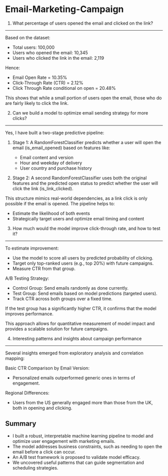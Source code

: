 # Email-Marketing-Campaign
1. What percentage of users opened the email and clicked on the link?
----------------------------------------------------------------------
Based on the dataset:

- Total users: 100,000  
- Users who opened the email: 10,345  
- Users who clicked the link in the email: 2,119  

Hence:
- Email Open Rate = 10.35%
- Click-Through Rate (CTR) = 2.12%
- Click Through Rate conditional on open = 20.48%

This shows that while a small portion of users open the email, those who do are fairly likely to click the link.


2. Can we build a model to optimize email sending strategy for more clicks?
---------------------------------------------------------------------------
Yes, I have built a two-stage predictive pipeline:

1. Stage 1: A RandomForestClassifier predicts whether a user will open the email (is_email_opened) based on features like:
   - Email content and version  
   - Hour and weekday of delivery  
   - User country and purchase history  

2. Stage 2: A second RandomForestClassifier uses both the original features and the predicted open status to predict whether the user will click the link (is_link_clicked).

This structure mimics real-world dependencies, as a link click is only possible if the email is opened. The pipeline helps to:
- Estimate the likelihood of both events
- Strategically target users and optimize email timing and content


3. How much would the model improve click-through rate, and how to test it?
---------------------------------------------------------------------------
To estimate improvement:
- Use the model to score all users by predicted probability of clicking.
- Target only top-ranked users (e.g., top 20%) with future campaigns.
- Measure CTR from that group.

A/B Testing Strategy:
- Control Group: Send emails randomly as done currently.
- Test Group: Send emails based on model predictions (targeted users).
- Track CTR across both groups over a fixed time.

If the test group has a significantly higher CTR, it confirms that the model improves performance.

This approach allows for quantitative measurement of model impact and provides a scalable solution for future campaigns.


4. Interesting patterns and insights about campaign performance
---------------------------------------------------------------
Several insights emerged from exploratory analysis and correlation mapping:

Basic CTR Comparison by Email Version:
- Personalized emails outperformed generic ones in terms of engagement.

Regional Differences:
- Users from the US generally engaged more than those from the UK, both in opening and clicking.


Summary
-------
- I built a robust, interpretable machine learning pipeline to model and optimize user engagement with marketing emails.
- The model addresses business constraints, such as needing to open the email before a click can occur.
- An A/B test framework is proposed to validate model efficacy.
- We uncovered useful patterns that can guide segmentation and scheduling strategies.
